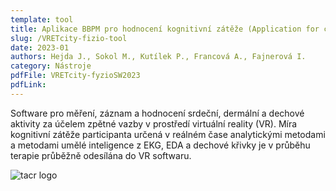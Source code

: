 ```yaml
---
template: tool
title: Aplikace BBPM pro hodnocení kognitivní zátěže (Application for cognitive load assessment)
slug: /VRETcity-fizio-tool
date: 2023-01
authors: Hejda J., Sokol M., Kutílek P., Francová A., Fajnerová I.
category: Nástroje
pdfFile: VRETcity-fyzioSW2023
pdfLink:
---
```


Software pro měření, záznam a hodnocení srdeční, dermální a dechové aktivity za účelem zpětné vazby v prostředí virtuální reality (VR). Míra kognitivní zátěže participanta určená v reálném čase analytickými metodami a metodami umělé inteligence z EKG, EDA a dechové křivky je v průběhu terapie průběžně odesílána do VR softwaru.

  ![tacr logo](/logo-tacr.png)

